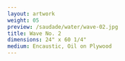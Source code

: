 ```yaml
---
layout: artwork
weight: 05
preview: /saudade/water/wave-02.jpg
title: Wave No. 2
dimensions: 24" x 60 1/4"
medium: Encaustic, Oil on Plywood
---
```

